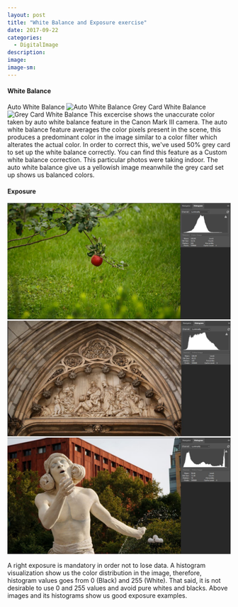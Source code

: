 ```yaml
---
layout: post
title: "White Balance and Exposure exercise"
date: 2017-09-22
categories:
  - DigitalImage
description: 
image: 
image-sm:
---
```


#### White Balance

Auto White Balance
![Auto White Balance](/assets/whiteBalanceAuto.jpg)
Grey Card White Balance
![Grey Card White Balance](/assets/whiteBalanceGreyCard.jpg)
This excercise shows the unaccurate color taken by auto white balance feature in the Canon Mark III camera. The auto white balance feature averages the color pixels present in the scene, this produces a predominant color in the image similar to a color filter which alterates the actual color. In order to correct this, we've used 50% grey card to set up the white balance correctly. You can find this feature as a Custom white balance correction.
This particular photos were taking indoor. The auto white balance give us a yellowish image meanwhile the grey card set up shows us balanced colors.


#### Exposure

![Exposure 01](/assets/exposure01.JPG)
![Exposure 02](/assets/exposure02.JPG)
![Exposure 03](/assets/exposure03.JPG)

A right exposure is mandatory in order not to lose data. A histogram visualization show us the color distribution in the image, therefore, histogram values goes from 0 (Black) and 255 (White). That said, it is not desirable to use 0 and 255 values and avoid pure whites and blacks. Above images and its histograms show us good exposure examples.
